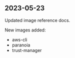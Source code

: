## 2023-05-23

Updated image reference docs.

New images added:

- aws-cli
- paranoia
- trust-manager